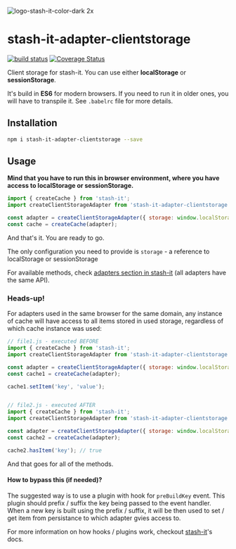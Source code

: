 ![logo-stash-it-color-dark 2x](https://user-images.githubusercontent.com/1819138/30385483-99fd209c-98a7-11e7-85e2-595791d8d894.png)

# stash-it-adapter-clientstorage

[![build status](https://img.shields.io/travis/smolak/stash-it-adapter-clientStorage/master.svg?style=flat-square)](https://travis-ci.org/smolak/stash-it-adapter-clientStorage)
[![Coverage Status](https://coveralls.io/repos/github/smolak/stash-it-adapter-clientStorage/badge.svg?branch=master)](https://coveralls.io/github/smolak/stash-it-adapter-clientStorage)


Client storage for stash-it. You can use either **localStorage** or **sessionStorage**.

It's build in **ES6** for modern browsers. If you need to run it in older ones,
you will have to transpile it. See `.babelrc` file for more details.

## Installation

```sh
npm i stash-it-adapter-clientstorage --save
```

## Usage

**Mind that you have to run this in browser environment, where you have access to localStorage or sessionStorage.**

```javascript
import { createCache } from 'stash-it';
import createClientStorageAdapter from 'stash-it-adapter-clientstorage';

const adapter = createClientStorageAdapter({ storage: window.localStorage });
const cache = createCache(adapter);
```

And that's it. You are ready to go.

The only configuration you need to provide is `storage` - a reference to localStorage or sessionStorage

For available methods, check [adapters section in stash-it](https://smolak.github.io/stash-it/adapters.html) (all adapters have the same API).

### Heads-up!

For adapters used in the same browser for the same domain,
any instance of cache will have access to all items stored in used storage,
regardless of which cache instance was used:

```javascript
// file1.js - executed BEFORE
import { createCache } from 'stash-it';
import createClientStorageAdapter from 'stash-it-adapter-clientstorage';

const adapter = createClientStorageAdapter({ storage: window.localStorage });
const cache1 = createCache(adapter);

cache1.setItem('key', 'value');


// file2.js - executed AFTER
import { createCache } from 'stash-it';
import createClientStorageAdapter from 'stash-it-adapter-clientstorage';

const adapter = createClientStorageAdapter({ storage: window.localStorage });
const cache2 = createCache(adapter);

cache2.hasItem('key'); // true
```

And that goes for all of the methods.

#### How to bypass this (if needed)?

The suggested way is to use a plugin with hook for `preBuildKey` event.
This plugin should prefix / suffix the key being passed to the event
handler. When a new key is built using the prefix / suffix, it will be
then used to set / get item from persistance to which adapter gvies
access to.

For more information on how hooks / plugins work, checkout
[stash-it](https://www.npmjs.com/package/stash-it)'s docs.
